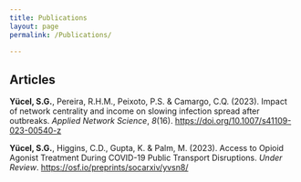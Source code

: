 ```yaml
---
title: Publications
layout: page
permalink: /Publications/

---
```

## Articles

**Yücel, S.G.**, Pereira, R.H.M., Peixoto, P.S. & Camargo, C.Q. (2023). Impact of network centrality and income on slowing infection spread after outbreaks. <i>Applied Network Science</i>, <i>8</i>(16). https://doi.org/10.1007/s41109-023-00540-z

**Yücel, S.G.**, Higgins, C.D., Gupta, K. & Palm, M. (2023). Access to Opioid Agonist Treatment During COVID-19 Public Transport Disruptions. <i>Under Review</i>. https://osf.io/preprints/socarxiv/yvsn8/

<br/>

